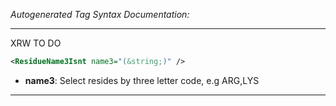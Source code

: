 <!-- THIS IS AN AUTOGENERATED FILE: Don't edit it directly, instead change the schema definition in the code itself. -->

_Autogenerated Tag Syntax Documentation:_

---
XRW TO DO

```xml
<ResidueName3Isnt name3="(&string;)" />
```

-   **name3**: Select resides by three letter code, e.g ARG,LYS

---
